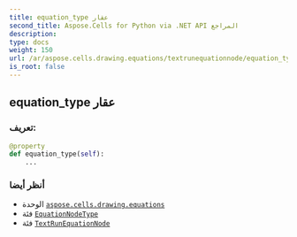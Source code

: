 ```yaml
---
title: equation_type عقار
second_title: Aspose.Cells for Python via .NET API المراجع
description:
type: docs
weight: 150
url: /ar/aspose.cells.drawing.equations/textrunequationnode/equation_type/
is_root: false
---
```

##  equation_type عقار
###  تعريف:
```python
@property
def equation_type(self):
    ...
```

###  أنظر أيضا
* الوحدة [`aspose.cells.drawing.equations`](../../)
* فئة [`EquationNodeType`](/cells/python-net/ar/aspose.cells.drawing.equations/equationnodetype)
* فئة [`TextRunEquationNode`](/cells/python-net/ar/aspose.cells.drawing.equations/textrunequationnode)

